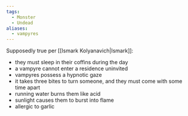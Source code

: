 ```yaml
---
tags:
  - Monster
  - Undead
aliases:
  - vampyres
---
```

Supposedly true per [[Ismark Kolyanavich|Ismark]]:
- they must sleep in their coffins during the day
- a vampyre cannot enter a residence uninvited
- vampyres possess a hypnotic gaze
- it takes three bites to turn someone, and they must come with some time apart
- running water burns them like acid
- sunlight causes them to burst into flame
- allergic to garlic